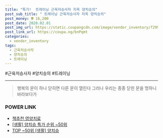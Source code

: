 ```yaml
--- 
title: "특가!  트레이닝 근육저승사자 지옥 양치승의" 
post_sub_title: " 트레이닝 근육저승사자 지옥 양치승의" 
post_money: ₩ 16,200 
post_date: 2020.02.01 
post_img_url: https://static.coupangcdn.com/image/vendor_inventory/f299/9c56fde3230d013660e3577b6414531adebe5df814981d6100eb44342db9.png 
post_link_url: https://coupa.ng/bnPqmt 
categories: 
  - vendor_inventory 
tags: 
  - 근육저승사자 
  - 양치승의 
  - 트레이닝 
--- 
```

  #근육저승사자 #양치승의 #트레이닝 
<hr> 

> 행복의 문이 하나 닫히면 다른 문이 열린다 그러나 우리는 종종 닫힌 문을 멍하니 바라보다가 


### POWER LINK

* <a href="https://blog.naver.com/fasyy4321/221791191020" target="_blank">책추천 영양치료</a>
* <a href="https://blog.naver.com/sakai111/221792731998" target="_blank"> [생활] 양치승 특가 순위 ~50위</a>
* <a href="https://blog.naver.com/an0733/221792731979" target="_blank"> TOP ~50위 [생활] 양치승</a>
